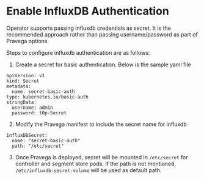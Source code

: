 # Enable InfluxDB Authentication

Operator supports passing influxdb credentials as secret. It is the recommended approach rather than passing username/password as part of Pravega options.

Steps to configure influxdb authentication are as follows:

1. Create a secret for basic authentication. Below is the sample yaml file

```
apiVersion: v1
kind: Secret
metadata:
  name: secret-basic-auth
type: kubernetes.io/basic-auth
stringData:
  username: admin
  password: t0p-Secret
  ```
2. Modify the Pravega manifest to include the secret name for influxdb

```
influxDBSecret:
  name: "secret-basic-auth"
  path: "/etc/secret"
```

3.  Once Pravega is deployed, secret will be mounted in  `/etc/secret` for controller and segment store pods. If the path is not mentioned, `/etc/influxdb-secret-volume` will be used as default path.
